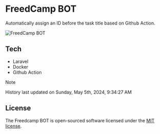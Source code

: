 # FreedCamp BOT

Automatically assign an ID before the task title based on Github Action.

![FreedCamp BOT](https://repository-images.githubusercontent.com/737932867/7d34798b-2680-471c-b089-a78a718d3d6a)

## Tech

- Laravel
- Docker
- Github Action

> [!NOTE]  
> History last updated on Sunday, May 5th, 2024, 9:34:27 AM

## License

The Freedcamp BOT is open-sourced software licensed under the [MIT license](https://opensource.org/licenses/MIT).
